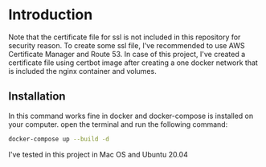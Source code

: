 # Introduction

Note that the certificate file for ssl is not included in this repository for security reason. To create some ssl file, I've recommended to use AWS Certificate Manager and Route 53. In case of this project, I've created a certificate file using certbot image after creating a one docker network that is included the nginx container and volumes.

## Installation

In this command works fine in docker and docker-compose is installed on your computer. open the terminal and run the following command:

```sh
docker-compose up --build -d
```

I've tested in this project in Mac OS and Ubuntu 20.04
